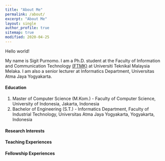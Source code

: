 ```yaml
---
title: "About Me"
permalink: /about/
excerpt: "About Me"
layout: single
author_profile: true
sitemap: true
modified: 2020-04-25
---
```


Hello world!

My name is Sigit Purnomo. I am a Ph.D. student at the Faculty of Information and Communication Technology [(FTMK)](http://ftmk.utem.edu.my/web/) at Universiti Teknikal Malaysia Melaka. I am also a senior lecturer at Informatics Department, Universitas Atma Jaya Yogyakarta. 

#### Education
1. Master of Computer Science (M.Kom.) - Faculty of Computer Science, University of Indonesia, Jakarta, Indonesia
2. Bachelor of Engineering (S.T.) -  Informatics Department, Faculty of Industrial Technology, Universitas Atma Jaya Yogyakarta, Yogyakarta, Indonesia

#### Research Interests

#### Teaching Experiences

#### Fellowship Experiences
